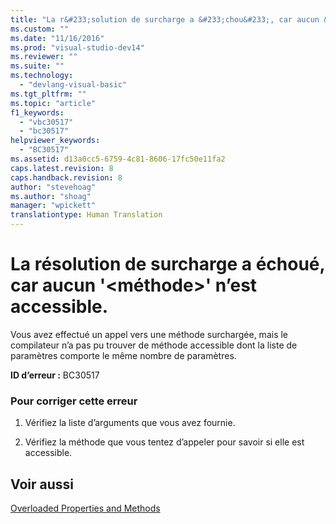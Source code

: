 ```yaml
---
title: "La r&#233;solution de surcharge a &#233;chou&#233;, car aucun &#39;&lt;m&#233;thode&gt;&#39; n’est accessible. | Microsoft Docs"
ms.custom: ""
ms.date: "11/16/2016"
ms.prod: "visual-studio-dev14"
ms.reviewer: ""
ms.suite: ""
ms.technology: 
  - "devlang-visual-basic"
ms.tgt_pltfrm: ""
ms.topic: "article"
f1_keywords: 
  - "vbc30517"
  - "bc30517"
helpviewer_keywords: 
  - "BC30517"
ms.assetid: d13a0cc5-6759-4c81-8606-17fc50e11fa2
caps.latest.revision: 8
caps.handback.revision: 8
author: "stevehoag"
ms.author: "shoag"
manager: "wpickett"
translationtype: Human Translation
---
```

# La r&#233;solution de surcharge a &#233;chou&#233;, car aucun &#39;&lt;m&#233;thode&gt;&#39; n’est accessible.
Vous avez effectué un appel vers une méthode surchargée, mais le compilateur n’a pas pu trouver de méthode accessible dont la liste de paramètres comporte le même nombre de paramètres.  
  
 **ID d’erreur :** BC30517  
  
### Pour corriger cette erreur  
  
1.  Vérifiez la liste d’arguments que vous avez fournie.  
  
2.  Vérifiez la méthode que vous tentez d’appeler pour savoir si elle est accessible.  
  
## Voir aussi  
 [Overloaded Properties and Methods](../../visual-basic/programming-guide/language-features/objects-and-classes/overloaded-properties-and-methods.md)